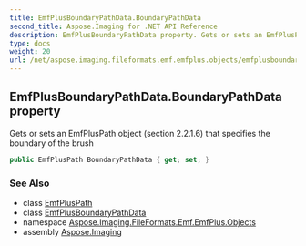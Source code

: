 ```yaml
---
title: EmfPlusBoundaryPathData.BoundaryPathData
second_title: Aspose.Imaging for .NET API Reference
description: EmfPlusBoundaryPathData property. Gets or sets an EmfPlusPath object section 2.2.1.6 that specifies the boundary of the brush
type: docs
weight: 20
url: /net/aspose.imaging.fileformats.emf.emfplus.objects/emfplusboundarypathdata/boundarypathdata/
---
```

## EmfPlusBoundaryPathData.BoundaryPathData property

Gets or sets an EmfPlusPath object (section 2.2.1.6) that specifies the boundary of the brush

```csharp
public EmfPlusPath BoundaryPathData { get; set; }
```

### See Also

* class [EmfPlusPath](../../emfpluspath/)
* class [EmfPlusBoundaryPathData](../)
* namespace [Aspose.Imaging.FileFormats.Emf.EmfPlus.Objects](../../emfplusboundarypathdata/)
* assembly [Aspose.Imaging](../../../)


